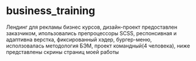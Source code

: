 # business_training
Лендинг для рекламы бизнес курсов, дизайн-проект предоставлен заказчиком, ипользовались препроцессоры SCSS, респонсивная и адаптивна верстка, фиксированный хэдер, бургер-меню, исползовалась методология БЭМ, проект командный(4 человека), ниже представлены скрины страниц моей работы
